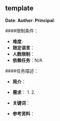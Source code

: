 template
---

**Date**: 
**Author**: 
**Principal**: 

####限制条件：

 - **难度**:
 - **限定语言**：
 - **人数限制**：
 - **依赖任务**：N/A

####任务描述：

 - **简介**：
 - **需求**：
    1. 
    2. 

 - **关键词**：
 - **参考资料**：
